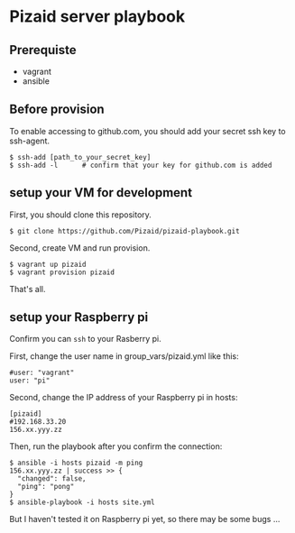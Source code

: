 # Pizaid server playbook

## Prerequiste

* vagrant
* ansible

## Before provision

To enable accessing to github.com,
you should add your secret ssh key to ssh-agent.

```
$ ssh-add [path_to_your_secret_key]
$ ssh-add -l      # confirm that your key for github.com is added
```

## setup your VM for development

First, you should clone this repository.

```
$ git clone https://github.com/Pizaid/pizaid-playbook.git
```

Second, create VM and run provision.

```
$ vagrant up pizaid
$ vagrant provision pizaid
```

That's all.

## setup your Raspberry pi

Confirm you can `ssh` to your Rasberry pi.

First, change the user name in group_vars/pizaid.yml like this:

```
#user: "vagrant"
user: "pi"
```

Second, change the IP address of your Raspberry pi in hosts:

```
[pizaid]
#192.168.33.20
156.xx.yyy.zz
```

Then, run the playbook after you confirm the connection:

```
$ ansible -i hosts pizaid -m ping
156.xx.yyy.zz | success >> {
  "changed": false,
  "ping": "pong"
}
$ ansible-playbook -i hosts site.yml
```

But I haven't tested it on Raspberry pi yet, so there may be some bugs ...
